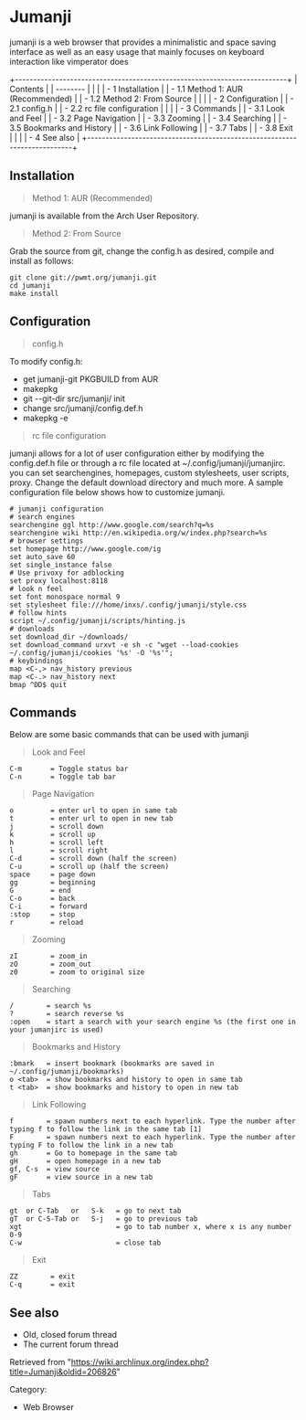 Jumanji
=======

jumanji is a web browser that provides a minimalistic and space saving
interface as well as an easy usage that mainly focuses on keyboard
interaction like vimperator does

+--------------------------------------------------------------------------+
| Contents                                                                 |
| --------                                                                 |
|                                                                          |
| -   1 Installation                                                       |
|     -   1.1 Method 1: AUR (Recommended)                                  |
|     -   1.2 Method 2: From Source                                        |
|                                                                          |
| -   2 Configuration                                                      |
|     -   2.1 config.h                                                     |
|     -   2.2 rc file configuration                                        |
|                                                                          |
| -   3 Commands                                                           |
|     -   3.1 Look and Feel                                                |
|     -   3.2 Page Navigation                                              |
|     -   3.3 Zooming                                                      |
|     -   3.4 Searching                                                    |
|     -   3.5 Bookmarks and History                                        |
|     -   3.6 Link Following                                               |
|     -   3.7 Tabs                                                         |
|     -   3.8 Exit                                                         |
|                                                                          |
| -   4 See also                                                           |
+--------------------------------------------------------------------------+

Installation
------------

> Method 1: AUR (Recommended)

jumanji is available from the Arch User Repository.

> Method 2: From Source

Grab the source from git, change the config.h as desired, compile and
install as follows:

    git clone git://pwmt.org/jumanji.git
    cd jumanji
    make install

Configuration
-------------

> config.h

To modify config.h:

-   get jumanji-git PKGBUILD from AUR
-   makepkg
-   git --git-dir src/jumanji/ init
-   change src/jumanji/config.def.h
-   makepkg -e

> rc file configuration

jumanji allows for a lot of user configuration either by modifying the
config.def.h file or through a rc file located at
~/.config/jumanji/jumanjirc. you can set searchengines, homepages,
custom stylesheets, user scripts, proxy. Change the default download
directory and much more. A sample configuration file below shows how to
customize jumanji.

    # jumanji configuration
    # search engines
    searchengine ggl http://www.google.com/search?q=%s
    searchengine wiki http://en.wikipedia.org/w/index.php?search=%s
    # browser settings
    set homepage http://www.google.com/ig
    set auto_save 60
    set single_instance false
    # Use privoxy for adblocking
    set proxy localhost:8118 
    # look n feel
    set font monospace normal 9
    set stylesheet file:///home/inxs/.config/jumanji/style.css 
    # follow hints
    script ~/.config/jumanji/scripts/hinting.js
    # downloads
    set download_dir ~/downloads/
    set download_command urxvt -e sh -c "wget --load-cookies ~/.config/jumanji/cookies '%s' -O '%s'";
    # keybindings
    map <C-,> nav_history previous
    map <C-.> nav_history next
    bmap ^DD$ quit

Commands
--------

Below are some basic commands that can be used with jumanji

> Look and Feel

    C-m       = Toggle status bar
    C-n       = Toggle tab bar

> Page Navigation

    o         = enter url to open in same tab
    t         = enter url to open in new tab
    j         = scroll down
    k         = scroll up
    h         = scroll left
    l         = scroll right
    C-d       = scroll down (half the screen)
    C-u       = scroll up (half the screen)
    space     = page down
    gg        = beginning
    G         = end
    C-o       = back
    C-i       = forward
    :stop     = stop
    r         = reload

> Zooming

    zI        = zoom_in
    zO        = zoom_out
    z0        = zoom to original size

> Searching

    /        = search %s
    ?        = search reverse %s
    :open    = start a search with your search engine %s (the first one in your jumanjirc is used)

> Bookmarks and History

    :bmark   = insert bookmark (bookmarks are saved in ~/.config/jumanji/bookmarks)
    o <tab>  = show bookmarks and history to open in same tab
    t <tab>  = show bookmarks and history to open in new tab

> Link Following

    f        = spawn numbers next to each hyperlink. Type the number after typing f to follow the link in the same tab [1]
    F        = spawn numbers next to each hyperlink. Type the number after typing F to follow the link in a new tab
    gh       = Go to homepage in the same tab
    gH       = open homepage in a new tab
    gf, C-s  = view source
    gF       = view source in a new tab

> Tabs

    gt  or C-Tab   or   S-k   = go to next tab
    gT  or C-S-Tab or   S-j   = go to previous tab
    xgt                       = go to tab number x, where x is any number 0-9
    C-w                       = close tab

> Exit

    ZZ        = exit
    C-q       = exit

See also
--------

-   Old, closed forum thread
-   The current forum thread

Retrieved from
"https://wiki.archlinux.org/index.php?title=Jumanji&oldid=206826"

Category:

-   Web Browser
